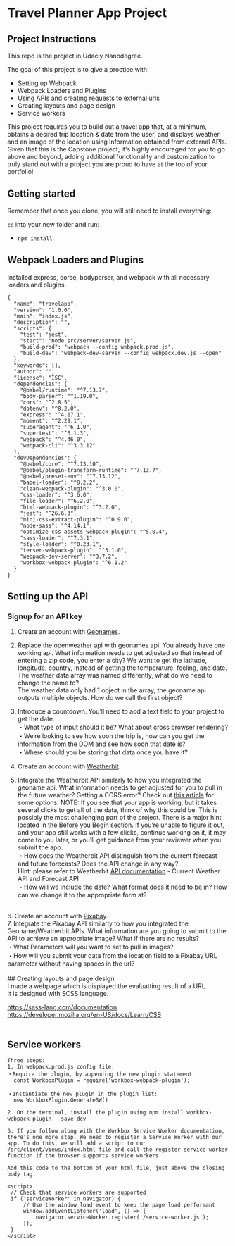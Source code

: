 # Travel Planner App Project<br>
## Project Instructions

This repo is the project in Udaciy Nanodegree.

The goal of this project is to give a proctice with:
- Setting up Webpack
- Webpack Loaders and Plugins
- Using APIs and creating requests to external urls
- Creating layouts and page design
- Service workers


This project requires you to build out a travel app that, at a minimum, obtains a desired trip location & date from the user, and displays weather and an image of the location using information obtained from external APIs. Given that this is the Capstone project, it's highly encouraged for you to go above and beyond, adding additional functionality and customization to truly stand out with a project you are proud to have at the top of your portfolio!

## Getting started

Remember that once you clone, you will still need to install everything:

`cd` into your new folder and run:
- `npm install`

## Webpack Loaders and Plugins
Installed express, corse, bodyparser, and webpack with all necessary loaders and plugins.
```
{
  "name": "travelapp",
  "version": "1.0.0",
  "main": "index.js",
  "description": "",
  "scripts": {
    "test": "jest",
    "start": "node src/server/server.js",
    "build-prod": "webpack --config webpack.prod.js",
    "build-dev": "webpack-dev-server --config webpack.dev.js --open"
  },
  "keywords": [],
  "author": "",
  "license": "ISC",
  "dependencies": {
    "@babel/runtime": "^7.13.7",
    "body-parser": "^1.19.0",
    "cors": "^2.8.5",
    "dotenv": "^8.2.0",
    "express": "^4.17.1",
    "moment": "^2.29.1",
    "superagent": "^6.1.0",
    "supertest": "^6.1.3",
    "webpack": "^4.46.0",
    "webpack-cli": "^3.3.12"
  },
  "devDependencies": {
    "@babel/core": "^7.13.10",
    "@babel/plugin-transform-runtime": "^7.13.7",
    "@babel/preset-env": "^7.13.12",
    "babel-loader": "^8.2.2",
    "clean-webpack-plugin": "^3.0.0",
    "css-loader": "^3.6.0",
    "file-loader": "^6.2.0",
    "html-webpack-plugin": "^3.2.0",
    "jest": "^26.6.3",
    "mini-css-extract-plugin": "^0.9.0",
    "node-sass": "^4.14.1",
    "optimize-css-assets-webpack-plugin": "^5.0.4",
    "sass-loader": "^7.3.1",
    "style-loader": "^0.23.1",
    "terser-webpack-plugin": "^3.1.0",
    "webpack-dev-server": "^3.7.2",
    "workbox-webpack-plugin": "^6.1.2"
  }
}

```
## Setting up the API

### Signup for an API key

1. Create an account with <a href= "http://www.geonames.org/export/web-services.html" target="_blank" >Geonames</a>.<br>
2. Replace the openweather api with geonames api. You already have one working api. What information needs to get adjusted so that instead of entering a zip code, you enter a city? We want to get the latitude, longitude, country, instead of getting the temperature, feeling, and date.<br>
The weather data array was named differently, what do we need to change the name to?<br>
The weather data only had 1 object in the array, the geoname api outputs multiple objects. How do we call the first object?<br>
3. Introduce a countdown. You’ll need to add a text field to your project to get the date.<br>
    ・What type of input should it be? What about cross browser rendering?<br>
    ・We’re looking to see how soon the trip is, how can you get the information from the DOM and see how soon that date is?<br>
    ・Where should you be storing that data once you have it?<br>

4. Create an account with <a href= "https://www.weatherbit.io/account/create" target="_blank" >Weatherbit</a>.<br>
5. Integrate the Weatherbit API similarly to how you integrated the geoname api. What information needs to get adjusted for you to pull in the future weather? Getting a CORS error? Check out <a href= "https://medium.com/@dtkatz/3-ways-to-fix-the-cors-error-and-how-access-control-allow-origin-works-d97d55946d9" target="_blank" >this article</a> for some options. NOTE: If you see that your app is working, but it takes several clicks to get all of the data, think of why this could be. This is possibly the most challenging part of the project. There is a major hint located in the Before you Begin section. If you’re unable to figure it out, and your app still works with a few clicks, continue working on it, it may come to you later, or you’ll get guidance from your reviewer when you submit the app.<br>
    ・How does the Weatherbit API distinguish from the current forecast and future forecasts? Does the API change in any way? <br>Hint: please refer to Weatherbit <a href= "https://www.weatherbit.io/api" target="_blank" >API documentation</a> - Current Weather API and Forecast API<br>
    ・How will we include the date? What format does it need to be in? How can we change it to the appropriate form   at?<br>
<br>
6. Create an account with <a href= "https://pixabay.com/api/docs/" target="_blank" >Pixabay</a>.<br>
7. Integrate the Pixabay API similarly to how you integrated the Geoname/Weatherbit APIs. What information are you going to submit to the API to achieve an appropriate image? What if there are no results?<br>
    ・What Parameters will you want to set to pull in images?<br>
    ・How will you submit your data from the location field to a Pixabay URL parameter without having spaces in the url?<br>
<br>
## Creating layouts and page design<br>
I made a webpage which is displayed the evaluatting result of a URL.<br>
It is designed with SCSS language.<br>

https://sass-lang.com/documentation<br>
https://developer.mozilla.org/en-US/docs/Learn/CSS <br>
<br>
## Service workers<br>

```
Three steps:
1. In webpack.prod.js config file,
・Require the plugin, by appending the new plugin statement
  const WorkboxPlugin = require('workbox-webpack-plugin');

・Instantiate the new plugin in the plugin list:
  new WorkboxPlugin.GenerateSW()

2. On the terminal, install the plugin using npm install workbox-webpack-plugin --save-dev

3. If you follow along with the Workbox Service Worker documentation, there’s one more step. We need to register a Service Worker with our app. To do this, we will add a script to our /src/client/views/index.html file and call the register service worker function if the browser supports service workers.

Add this code to the bottom of your html file, just above the closing body tag.

<script>
 // Check that service workers are supported
 if ('serviceWorker' in navigator) {
     // Use the window load event to keep the page load performant
     window.addEventListener('load', () => {
         navigator.serviceWorker.register('/service-worker.js');
     });
 }
</script>
```

